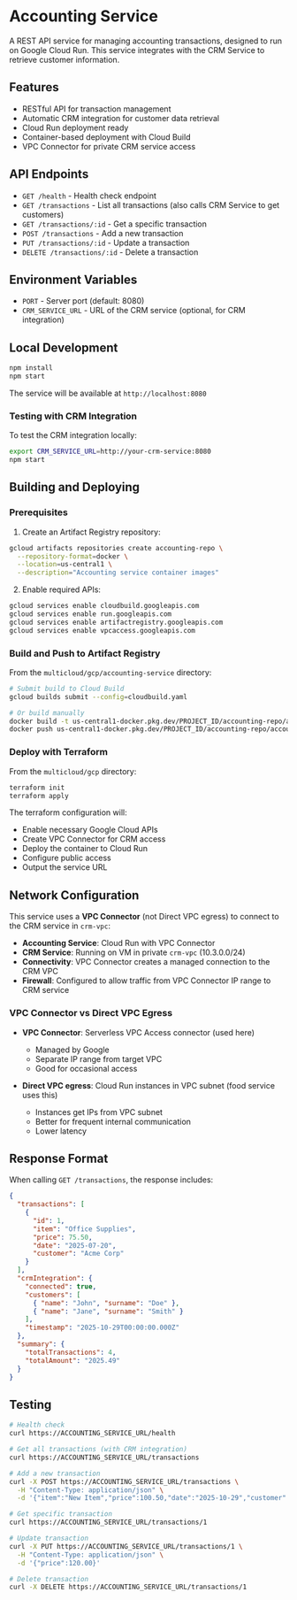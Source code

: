 # Accounting Service

A REST API service for managing accounting transactions, designed to run on Google Cloud Run. This service integrates with the CRM Service to retrieve customer information.

## Features

- RESTful API for transaction management
- Automatic CRM integration for customer data retrieval
- Cloud Run deployment ready
- Container-based deployment with Cloud Build
- VPC Connector for private CRM service access

## API Endpoints

- `GET /health` - Health check endpoint
- `GET /transactions` - List all transactions (also calls CRM Service to get customers)
- `GET /transactions/:id` - Get a specific transaction
- `POST /transactions` - Add a new transaction
- `PUT /transactions/:id` - Update a transaction
- `DELETE /transactions/:id` - Delete a transaction

## Environment Variables

- `PORT` - Server port (default: 8080)
- `CRM_SERVICE_URL` - URL of the CRM service (optional, for CRM integration)

## Local Development

```bash
npm install
npm start
```

The service will be available at `http://localhost:8080`

### Testing with CRM Integration

To test the CRM integration locally:

```bash
export CRM_SERVICE_URL=http://your-crm-service:8080
npm start
```

## Building and Deploying

### Prerequisites

1. Create an Artifact Registry repository:
```bash
gcloud artifacts repositories create accounting-repo \
  --repository-format=docker \
  --location=us-central1 \
  --description="Accounting service container images"
```

2. Enable required APIs:
```bash
gcloud services enable cloudbuild.googleapis.com
gcloud services enable run.googleapis.com
gcloud services enable artifactregistry.googleapis.com
gcloud services enable vpcaccess.googleapis.com
```

### Build and Push to Artifact Registry

From the `multicloud/gcp/accounting-service` directory:

```bash
# Submit build to Cloud Build
gcloud builds submit --config=cloudbuild.yaml

# Or build manually
docker build -t us-central1-docker.pkg.dev/PROJECT_ID/accounting-repo/accounting-service:latest .
docker push us-central1-docker.pkg.dev/PROJECT_ID/accounting-repo/accounting-service:latest
```

### Deploy with Terraform

From the `multicloud/gcp` directory:

```bash
terraform init
terraform apply
```

The terraform configuration will:
- Enable necessary Google Cloud APIs
- Create VPC Connector for CRM access
- Deploy the container to Cloud Run
- Configure public access
- Output the service URL

## Network Configuration

This service uses a **VPC Connector** (not Direct VPC egress) to connect to the CRM service in `crm-vpc`:

- **Accounting Service**: Cloud Run with VPC Connector
- **CRM Service**: Running on VM in private `crm-vpc` (10.3.0.0/24)
- **Connectivity**: VPC Connector creates a managed connection to the CRM VPC
- **Firewall**: Configured to allow traffic from VPC Connector IP range to CRM service

### VPC Connector vs Direct VPC Egress

- **VPC Connector**: Serverless VPC Access connector (used here)
  - Managed by Google
  - Separate IP range from target VPC
  - Good for occasional access
  
- **Direct VPC egress**: Cloud Run instances in VPC subnet (food service uses this)
  - Instances get IPs from VPC subnet
  - Better for frequent internal communication
  - Lower latency

## Response Format

When calling `GET /transactions`, the response includes:

```json
{
  "transactions": [
    {
      "id": 1,
      "item": "Office Supplies",
      "price": 75.50,
      "date": "2025-07-20",
      "customer": "Acme Corp"
    }
  ],
  "crmIntegration": {
    "connected": true,
    "customers": [
      { "name": "John", "surname": "Doe" },
      { "name": "Jane", "surname": "Smith" }
    ],
    "timestamp": "2025-10-29T00:00:00.000Z"
  },
  "summary": {
    "totalTransactions": 4,
    "totalAmount": "2025.49"
  }
}
```

## Testing

```bash
# Health check
curl https://ACCOUNTING_SERVICE_URL/health

# Get all transactions (with CRM integration)
curl https://ACCOUNTING_SERVICE_URL/transactions

# Add a new transaction
curl -X POST https://ACCOUNTING_SERVICE_URL/transactions \
  -H "Content-Type: application/json" \
  -d '{"item":"New Item","price":100.50,"date":"2025-10-29","customer":"Test Corp"}'

# Get specific transaction
curl https://ACCOUNTING_SERVICE_URL/transactions/1

# Update transaction
curl -X PUT https://ACCOUNTING_SERVICE_URL/transactions/1 \
  -H "Content-Type: application/json" \
  -d '{"price":120.00}'

# Delete transaction
curl -X DELETE https://ACCOUNTING_SERVICE_URL/transactions/1
```

